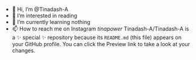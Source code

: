 - 👋 Hi, I’m @Tinadash-A
- 👀 I’m interested in reading
- 🌱 I’m currently learning nothing 
- 📫 How to reach me on Instagram _tinapower_
Tinadash-A/Tinadash-A is a ✨ special ✨ repository because its `README.md` (this file) appears on your GitHub profile.
You can click the Preview link to take a look at your changes.
